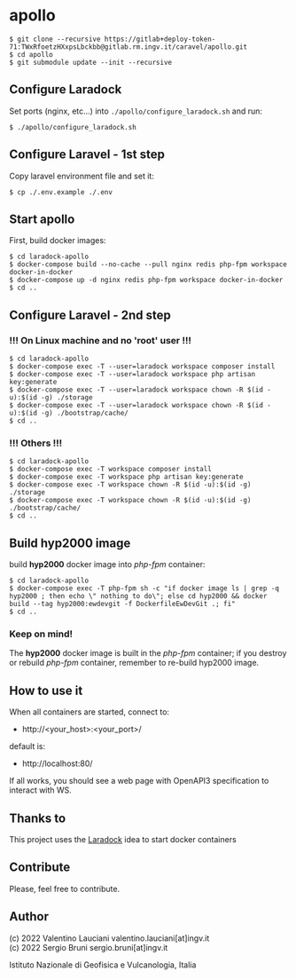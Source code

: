 # apollo

```
$ git clone --recursive https://gitlab+deploy-token-71:TWxRfoetzHXxpsLbckbb@gitlab.rm.ingv.it/caravel/apollo.git
$ cd apollo
$ git submodule update --init --recursive
```

## Configure Laradock
Set ports (nginx, etc...) into  `./apollo/configure_laradock.sh` and run:
```
$ ./apollo/configure_laradock.sh
```

## Configure Laravel - 1st step
Copy laravel environment file and set it:
```
$ cp ./.env.example ./.env
```

## Start apollo
First, build docker images:

```
$ cd laradock-apollo
$ docker-compose build --no-cache --pull nginx redis php-fpm workspace docker-in-docker
$ docker-compose up -d nginx redis php-fpm workspace docker-in-docker
$ cd ..
```

## Configure Laravel - 2nd step
### !!! On Linux machine and no 'root' user !!!
```
$ cd laradock-apollo
$ docker-compose exec -T --user=laradock workspace composer install
$ docker-compose exec -T --user=laradock workspace php artisan key:generate
$ docker-compose exec -T --user=laradock workspace chown -R $(id -u):$(id -g) ./storage
$ docker-compose exec -T --user=laradock workspace chown -R $(id -u):$(id -g) ./bootstrap/cache/
$ cd ..
```

### !!! Others !!!
```
$ cd laradock-apollo
$ docker-compose exec -T workspace composer install
$ docker-compose exec -T workspace php artisan key:generate
$ docker-compose exec -T workspace chown -R $(id -u):$(id -g) ./storage
$ docker-compose exec -T workspace chown -R $(id -u):$(id -g) ./bootstrap/cache/
$ cd ..
```

## Build hyp2000 image
build **hyp2000** docker image into *php-fpm* container:
```
$ cd laradock-apollo
$ docker-compose exec -T php-fpm sh -c "if docker image ls | grep -q hyp2000 ; then echo \" nothing to do\"; else cd hyp2000 && docker build --tag hyp2000:ewdevgit -f DockerfileEwDevGit .; fi"
$ cd ..
```

### Keep on mind!
The **hyp2000** docker image is built in the *php-fpm* container; if you destroy or rebuild *php-fpm* container, remember to re-build hyp2000 image.

## How to use it
When all containers are started, connect to: 
- http://<your_host>:<your_port>/

default is:
- http://localhost:80/

If all works, you should see a web page with OpenAPI3 specification to interact with WS.

## Thanks to
This project uses the [Laradock](https://github.com/laradock/laradock) idea to start docker containers

## Contribute
Please, feel free to contribute.

## Author
(c) 2022 Valentino Lauciani valentino.lauciani[at]ingv.it \
(c) 2022 Sergio Bruni sergio.bruni[at]ingv.it

Istituto Nazionale di Geofisica e Vulcanologia, Italia
